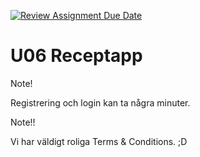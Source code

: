 [![Review Assignment Due Date](https://classroom.github.com/assets/deadline-readme-button-24ddc0f5d75046c5622901739e7c5dd533143b0c8e959d652212380cedb1ea36.svg)](https://classroom.github.com/a/_bnPAxhd)

# U06 Receptapp

Note!

Registrering och login kan ta några minuter.

Note!!

Vi har väldigt roliga Terms & Conditions. ;D
